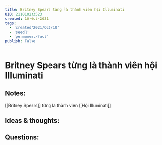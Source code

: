 ```yaml
---
title: Britney Spears từng là thành viên hội Illuminati
UID: 211010233523
created: 10-Oct-2021
tags:
  - 'created/2021/Oct/10'
  - 'seed🥜'
  - 'permanent/fact'
publish: False
---
```

# Britney Spears từng là thành viên hội Illuminati

## Notes:
[[Britney Spears]] từng là thành viên [[Hội Illuminati]]

## Ideas & thoughts:

## Questions:

